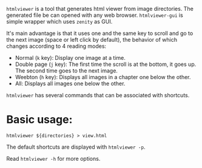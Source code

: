 `htmlviewer` is a tool that generates html viewer from image directories. The generated file be can opened with any web browser. `htmlviewer-gui` is simple wrapper which uses `zenity` as GUI.

It's main advantage is that it uses one and the same key to scroll and go to the next image (space or left click by default), the behavior of which changes according to 4 reading modes:

- Normal (`k` key): Display one image at a time.
- Double page (`j` key): The first time the scroll is at the bottom, it goes up. The second time goes to the next image.
- Weebton (`h` key): Displays all images in a chapter one below the other.
- All: Displays all images one below the other.

`htmlviewer` has several commands that can be associated with shortcuts.


# Basic usage:

```
htmlviewer ${directories} > view.html
```

The default shortcuts are displayed with `htmlviewer -p`.

Read `htmlviewer -h` for more options.
